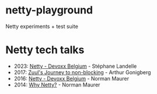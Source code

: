 # netty-playground

Netty experiments + test suite

# Netty tech talks

- 2023: [Netty - Devoxx Belgium](https://www.youtube.com/watch?v=NvnOg6g4114) - Stéphane Landelle
- 2017: [Zuul's Journey to non-blocking](https://www.youtube.com/watch?v=2oXqbLhMS_A) - Arthur Gonigberg
- 2016: [Netty - Devoxx Belgium](https://www.youtube.com/watch?v=DKJ0w30M0vg) - Norman Maurer
- 2014: [Why Netty?](http://normanmaurer.me/presentations/2014-netflix-netty/slides.html) - Norman Maurer

